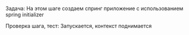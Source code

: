 Задача:
  На этом шаге создаем спринг приложение с использованием spring initializer

Проверка шага, тест:
  Запускается, контекст поднимается
